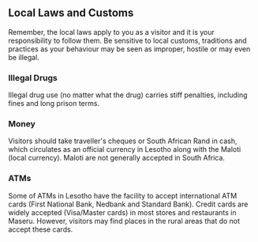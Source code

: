 ## Local Laws and Customs

Remember, the local laws apply to you as a visitor and it is your responsibility to follow them. Be sensitive to local customs, traditions and practices as your behaviour may be seen as improper, hostile or may even be illegal.

### **Illegal Drugs**

Illegal drug use (no matter what the drug) carries stiff penalties, including fines and long prison terms.

### **Money**

Visitors should take traveller's cheques or South African Rand in cash, which circulates as an official currency in Lesotho along with the Maloti (local currency). Maloti are not generally accepted in South Africa.

### **ATMs**

Some of ATMs in Lesotho have the facility to accept international ATM cards (First National Bank, Nedbank and Standard Bank). Credit cards are widely accepted (Visa/Master cards) in most stores and restaurants in Maseru. However, visitors may find places in the rural areas that do not accept these cards.